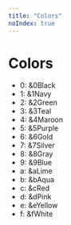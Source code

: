 ```yaml
---
title: "Colors"
noIndex: true
---
```

# Colors
- 0: &0Black
- 1: &1Navy
- 2: &2Green
- 3: &3Teal
- 4: &4Maroon
- 5: &5Purple
- 6: &6Gold
- 7: &7Silver
- 8: &8Gray
- 9: &9Blue
- a: &aLime
- b: &bAqua
- c: &cRed
- d: &dPink
- e: &eYellow
- f: &fWhite
